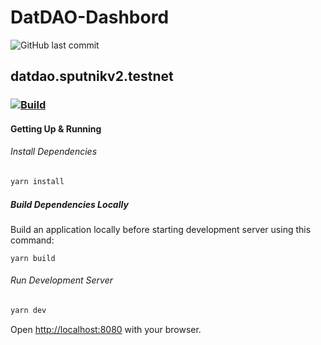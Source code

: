 # DatDAO-Dashbord

![GitHub last commit](https://img.shields.io/github/last-commit/modelomaker812/DatDAO-Dashboard?style=plastic)

## datdao.sputnikv2.testnet 

### [![Build](https://github.com/modelomaker812/DatDAO-Dashboard/actions/workflows/build-deploy.yaml/badge.svg)](https://github.com/modelomaker812/DatDAO-Dashboard/actions/workflows/build-deploy.yaml)

#### Getting Up & Running

###### Install Dependencies

```bash
yarn install
```

##### Build Dependencies Locally

Build an application locally before starting development server using this command:

```
yarn build
```

###### Run Development Server

```bash
yarn dev
```

Open [http://localhost:8080](http://localhost:8080) with your browser.
